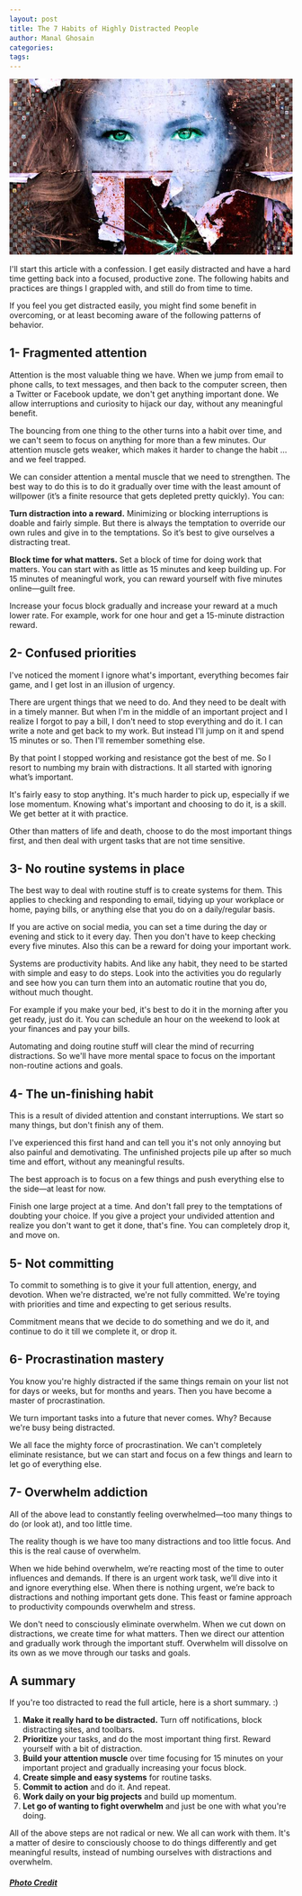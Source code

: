 ```yaml
---
layout: post
title: The 7 Habits of Highly Distracted People
author: Manal Ghosain
categories:
tags:
---
```


![Distracted](/images/distracted.jpg)

I'll start this article with a confession. I get easily distracted and have a hard time getting back into a focused, productive zone. The following habits and practices are things I grappled with, and still do from time to time. 

If you feel you get distracted easily, you might find some benefit in overcoming, or at least becoming aware of the following patterns of behavior. 

## 1- Fragmented attention

Attention is the most valuable thing we have. When we jump from email to phone calls, to text messages, and then back to the computer screen, then a Twitter or Facebook update, we don't get anything important done. We allow interruptions and curiosity to hijack our day, without any meaningful benefit. 

The bouncing from one thing to the other turns into a habit over time, and we can't seem to focus on anything for more than a few minutes. Our attention muscle gets weaker, which makes it harder to change the habit … and we feel trapped. 

We can consider attention a mental muscle that we need to strengthen. The best way to do this is to do it gradually over time with the least amount of willpower (it’s a finite resource that gets depleted pretty quickly). You can: 

**Turn distraction into a reward.** Minimizing or blocking interruptions is doable and fairly simple. But there is always the temptation to override our own rules and give in to the temptations. So it’s best to give ourselves a distracting treat. 

**Block time for what matters.** Set a block of time for doing work that matters. You can start with as little as 15 minutes and keep building up. For 15 minutes of meaningful work, you can reward yourself with five minutes online—guilt free. 

Increase your focus block gradually and increase your reward at a much lower rate. For example, work for one hour and get a 15-minute distraction reward. 

## 2- Confused priorities

I've noticed the moment I ignore what's important, everything becomes fair game, and I get lost in an illusion of urgency. 

There are urgent things that we need to do. And they need to be dealt with in a timely manner. But when I'm in the middle of an important project and I realize I forgot to pay a bill, I don't need to stop everything and do it. I can write a note and get back to my work. But instead I'll jump on it and spend 15 minutes or so. Then I'll remember something else. 

By that point I stopped working and resistance got the best of me. So I resort to numbing my brain with distractions. It all started with ignoring what’s important. 

It's fairly easy to stop anything. It's much harder to pick up, especially if we lose momentum. Knowing what's important and choosing to do it, is a skill. We get better at it with practice. 

Other than matters of life and death, choose to do the most important things first, and then deal with urgent tasks that are not time sensitive. 

## 3- No routine systems in place

The best way to deal with routine stuff is to create systems for them. This applies to checking and responding to email, tidying up your workplace or home, paying bills, or anything else that you do on a daily/regular basis. 

If you are active on social media, you can set a time during the day or evening and stick to it every day. Then you don't have to keep checking every five minutes. Also this can be a reward for doing your important work. 

Systems are productivity habits. And like any habit, they need to be started with simple and easy to do steps. Look into the activities you do regularly and see how you can turn them into an automatic routine that you do, without much thought. 

For example if you make your bed, it's best to do it in the morning after you get ready, just do it. You can schedule an hour on the weekend to look at your finances and pay your bills. 

Automating and doing routine stuff will clear the mind of recurring distractions. So we'll have more mental space to focus on the important non-routine actions and goals. 

## 4- The un-finishing habit

This is a result of divided attention and constant interruptions. We start so many things, but don't finish any of them. 

I've experienced this first hand and can tell you it's not only annoying but also painful and demotivating. The unfinished projects pile up after so much time and effort, without any meaningful results. 

The best approach is to focus on a few things and push everything else to the side—at least for now. 

Finish one large project at a time. And don't fall prey to the temptations of doubting your choice. If you give a project your undivided attention and realize you don't want to get it done, that's fine. You can completely drop it, and move on. 

## 5- Not committing

To commit to something is to give it your full attention, energy, and devotion. When we're distracted, we're not fully committed. We're toying with priorities and time and expecting to get serious results.

Commitment means that we decide to do something and we do it, and continue to do it till we complete it, or drop it. 

## 6- Procrastination mastery

You know you're highly distracted if the same things remain on your list not for days or weeks, but for months and years. Then you have become a master of procrastination. 

We turn important tasks into a future that never comes. Why? Because we're busy being distracted. 

We all face the mighty force of procrastination. We can't completely eliminate resistance, but we can start and focus on a few things and learn to let go of everything else. 

## 7- Overwhelm addiction

All of the above lead to constantly feeling overwhelmed—too many things to do (or look at), and too little time. 

The reality though is we have too many distractions and too little focus. And this is the real cause of overwhelm. 

When we hide behind overwhelm, we’re reacting most of the time to outer influences and demands. If there is an urgent work task, we’ll dive into it and ignore everything else. When there is nothing urgent, we’re back to distractions and nothing important gets done. This feast or famine approach to productivity compounds overwhelm and stress. 

We don't need to consciously eliminate overwhelm. When we cut down on distractions, we create time for what matters. Then we direct our attention and gradually work through the important stuff. Overwhelm will dissolve on its own as we move through our tasks and goals. 

## A summary

If you're too distracted to read the full article, here is a short summary. :) 

  1. **Make it really hard to be distracted.** Turn off notifications, block distracting sites, and toolbars.
  2. **Prioritize** your tasks, and do the most important thing first. Reward yourself with a bit of distraction.
  3. **Build your attention muscle** over time focusing for 15 minutes on your important project and gradually increasing your focus block.
  4. **Create simple and easy systems** for routine tasks.
  5. **Commit to action** and do it. And repeat.
  6. **Work daily on your big projects** and build up momentum.
  7. **Let go of wanting to fight overwhelm** and just be one with what you're doing.

All of the above steps are not radical or new. We all can work with them. It's a matter of desire to consciously choose to do things differently and get meaningful results, instead of numbing ourselves with distractions and overwhelm. 

##### [Photo Credit](http://www.flickr.com/photos/jef_safi/5499040371/)